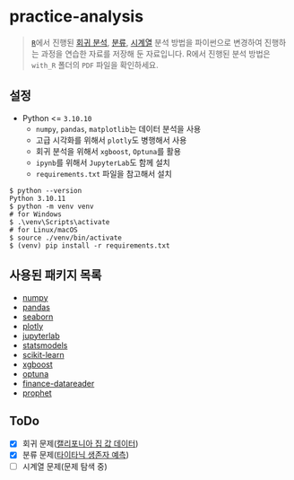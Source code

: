 # practice-analysis

> [`R`](https://www.r-project.org/)에서 진행된 [회귀 분석](https://en.wikipedia.org/wiki/Regression_analysis), [분류](classification), [시계열](https://en.wikipedia.org/wiki/Time_series) 분석 방법을 파이썬으로 변경하여 진행하는 과정을 연습한 자료를 저장해 둔 자료입니다. R에서 진행된 분석 방법은 `with_R` 폴더의 `PDF` 파일을 확인하세요.

## 설정
* Python <= `3.10.10`
    * `numpy`, `pandas`, `matplotlib`는 데이터 분석을 사용
    * 고급 시각화를 위해서 `plotly`도 병행해서 사용
    * 회귀 분석을 위해서 `xgboost`, `Optuna`를 활용
    * `ipynb`를 위해서 `JupyterLab`도 함께 설치    
    * `requirements.txt` 파일을 참고해서 설치

```shell
$ python --version
Python 3.10.11
$ python -m venv venv
# for Windows
$ .\venv\Scripts\activate
# for Linux/macOS
$ source ./venv/bin/activate
$ (venv) pip install -r requirements.txt
```

## 사용된 패키지 목록
* [numpy](https://numpy.org/)
* [pandas](https://pandas.pydata.org/)
* [seaborn](https://seaborn.pydata.org/)
* [plotly](https://plotly.com/python/)
* [jupyterlab](https://jupyterlab.readthedocs.io/en/stable/)
* [statsmodels](https://www.statsmodels.org/stable/index.html)
* [scikit-learn](https://scikit-learn.org/)
* [xgboost](https://xgboost.readthedocs.io/en/stable/)
* [optuna](https://optuna.readthedocs.io/en/stable/)
* [finance-datareader](https://github.com/financedata-org/FinanceDataReader)
* [prophet](https://facebook.github.io/prophet/docs/quick_start.html#python-api)

## ToDo

- [X] 회귀 문제([캘리포니아 집 값 데이터](http://lib.stat.cmu.edu/datasets/))
- [X] 분류 문제([타이타닉 생존자 예측](https://www.kaggle.com/c/titanic))
- [ ] 시계열 문제(문제 탐색 중)
